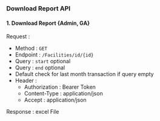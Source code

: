 ### Download Report API
#### 1. Download Report {Admin, GA}

Request :

- Method : `GET`
- Endpoint : `/Facilities/id/{id}`
- Query : `start` optional
- Query : `end` optional
- Default check for last month transaction if query empty
- Header :
    - Authorization : Bearer Token
    - Content-Type : application/json
    - Accept : application/json

Response :
excel File
